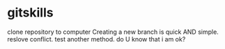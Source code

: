 # gitskills
clone repository to computer
Creating a new branch is quick AND simple.
reslove conflict.
test another method.
do U know that i am ok?
